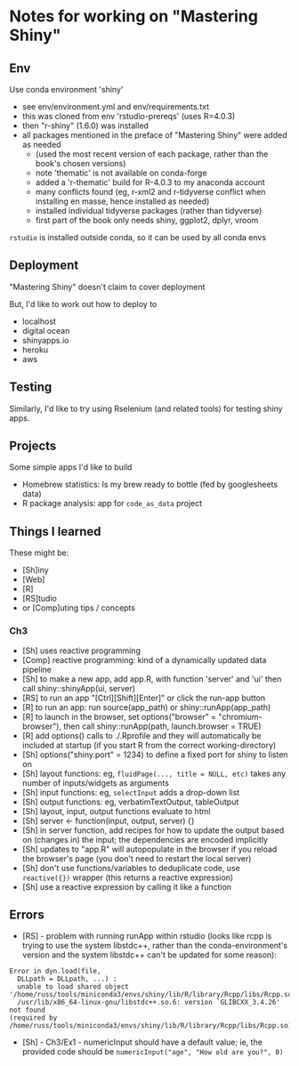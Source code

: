 # Notes for working on "Mastering Shiny"

## Env

Use conda environment 'shiny'
- see env/environment.yml and env/requirements.txt
- this was cloned from env 'rstudio-prereqs' (uses R=4.0.3)
- then "r-shiny" (1.6.0) was installed
- all packages mentioned in the preface of "Mastering Shiny" were added as
  needed
    - (used the most recent version of each package, rather than the book's
      chosen versions)
    - note 'thematic' is not available on conda-forge
    - added a 'r-thematic' build for R-4.0.3 to my anaconda account
    - many conflicts found (eg, r-xml2 and r-tidyverse conflict when installing
      en masse, hence installed as needed)
    - installed individual tidyverse packages (rather than tidyverse)
    - first part of the book only needs shiny, ggplot2, dplyr, vroom

`rstudio` is installed outside conda, so it can be used by all conda envs

## Deployment

"Mastering Shiny" doesn't claim to cover deployment

But, I'd like to work out how to deploy to
- localhost
- digital ocean
- shinyapps.io
- heroku
- aws

## Testing

Similarly, I'd like to try using Rselenium (and related tools) for testing
shiny apps.

## Projects

Some simple apps I'd like to build

- Homebrew statistics: Is my brew ready to bottle (fed by googlesheets data)
- R package analysis: app for `code_as_data` project

## Things I learned

These might be:

- [Sh]iny
- [Web]
- [R]
- [RS]tudio
- or [Comp]uting tips / concepts

### Ch3

- [Sh] uses reactive programming
- [Comp] reactive programming: kind of a dynamically updated data pipeline
- [Sh] to make a new app, add app.R, with function 'server' and 'ui' then call
  shiny::shinyApp(ui, server)
- [RS] to run an app "[Ctrl][Shift][Enter]" or click the run-app button
- [R] to run an app: run source(app_path) or shiny::runApp(app_path)
- [R] to launch in the browser, set options("browser" = "chromium-browser"),
  then call shiny::runApp(path, launch.browser = TRUE)
- [R] add options() calls to ./.Rprofile and they will automatically be
  included at startup (if you start R from the correct working-directory)
- [Sh] options("shiny.port" = 1234) to define a fixed port for shiny to listen
  on
- [Sh] layout functions: eg, `fluidPage(..., title = NULL, etc)` takes any
  number of inputs/widgets as arguments
- [Sh] input functions: eg, `selectInput` adds a drop-down list
- [Sh] output functions: eg, verbatimTextOutput, tableOutput
- [Sh] layout, input, output functions evaluate to html
- [Sh] server <- function(input, output, server) {}
- [Sh] in server function, add recipes for how to update the output based on
  (changes in) the input; the dependencies are encoded implicitly
- [Sh] updates to "app.R" will autopopulate in the browser if you reload the
  browser's page (you don't need to restart the local server)
- [Sh] don't use functions/variables to deduplicate code, use `reactive({})`
  wrapper (this returns a reactive expression)
- [Sh] use a reactive expression by calling it like a function

## Errors
- [RS] - problem with running runApp within rstudio (looks like rcpp is trying
  to use the system libstdc++, rather than the conda-environment's version and
  the system libstdc++ can't be updated for some reason):
```
Error in dyn.load(file,
  DLLpath = DLLpath, ...) :
  unable to load shared object
'/home/russ/tools/miniconda3/envs/shiny/lib/R/library/Rcpp/libs/Rcpp.so':
  /usr/lib/x86_64-linux-gnu/libstdc++.so.6: version `GLIBCXX_3.4.26' not found
(required by
/home/russ/tools/miniconda3/envs/shiny/lib/R/library/Rcpp/libs/Rcpp.so)
```

- [Sh] - Ch3/Ex1 - numericInput should have a default value; ie, the provided
  code should be `numericInput("age", "How old are you?", 0)`
